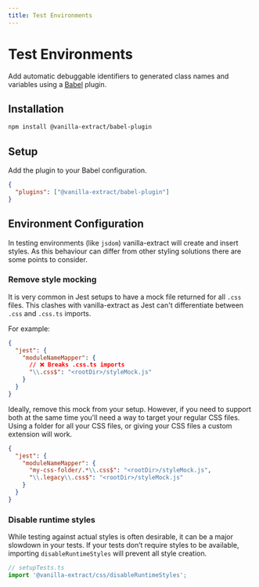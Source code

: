 ```yaml
---
title: Test Environments
---
```


# Test Environments

Add automatic debuggable identifiers to generated class names and variables using a [Babel](https://babeljs.io) plugin.

## Installation

```bash
npm install @vanilla-extract/babel-plugin
```

## Setup

Add the plugin to your Babel configuration.

```json
{
  "plugins": ["@vanilla-extract/babel-plugin"]
}
```

## Environment Configuration

In testing environments (like `jsdom`) vanilla-extract will create and insert styles. As this behaviour can differ from other styling solutions there are some points to consider.

### Remove style mocking

It is very common in Jest setups to have a mock file returned for all `.css` files. This clashes with vanilla-extract as Jest can't differentiate between `.css` and `.css.ts` imports.

For example:

```json
{
  "jest": {
    "moduleNameMapper": {
      // ❌ Breaks .css.ts imports
      "\\.css$": "<rootDir>/styleMock.js"
    }
  }
}
```

Ideally, remove this mock from your setup. However, if you need to support both at the same time you'll need a way to target your regular CSS files. Using a folder for all your CSS files, or giving your CSS files a custom extension will work.

```json
{
  "jest": {
    "moduleNameMapper": {
      "my-css-folder/.*\\.css$": "<rootDir>/styleMock.js",
      "\\.legacy\\.css$": "<rootDir>/styleMock.js"
    }
  }
}
```

### Disable runtime styles

While testing against actual styles is often desirable, it can be a major slowdown in your tests. If your tests don’t require styles to be available, importing `disableRuntimeStyles` will prevent all style creation.

```ts
// setupTests.ts
import '@vanilla-extract/css/disableRuntimeStyles';
```
